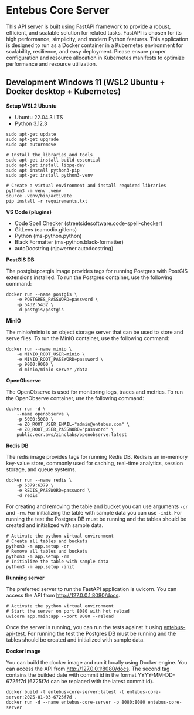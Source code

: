 # Entebus Core Server 

This API server is built using FastAPI framework to provide a robust, efficient, and scalable solution for related tasks. FastAPI is chosen for its high performance, simplicity, and modern Python features. This application is designed to run as a Docker container in a Kubernetes environment for scalability, resilience, and easy deployment. Please ensure proper configuration and resource allocation in Kubernetes manifests to optimize performance and resource utilization.

## Development Windows 11 (WSL2 Ubuntu + Docker desktop + Kubernetes)
**Setup WSL2 Ubuntu**
- Ubuntu 22.04.3 LTS
- Python 3.12.3

```
sudo apt-get update
sudo apt-get upgrade
sudo apt autoremove

# Install the libraries and tools
sudo apt-get install build-essential
sudo apt-get install libpq-dev
sudo apt install python3-pip
sudo apt-get install python3-venv

# Create a virtual environment and install required libraries
python3 -m venv .venv
source .venv/bin/activate
pip install -r requirements.txt
```

**VS Code (plugins)**
* Code Spell Checker (streetsidesoftware.code-spell-checker)
* GitLens (eamodio.gitlens)
* Python (ms-python.python)
* Black Formatter (ms-python.black-formatter)
* autoDocstring (njpwerner.autodocstring)

**PostGIS DB**

The postgis/postgis image provides tags for running Postgres with PostGIS extensions installed. To run the Postgres container, use the following command:
```
docker run --name postgis \
    -e POSTGRES_PASSWORD=password \
    -p 5432:5432 \
    -d postgis/postgis
```

**MinIO**

The minio/minio is an object storage server that can be used to store and serve files. To run the MinIO container, use the following command:
```
docker run --name minio \
    -e MINIO_ROOT_USER=minio \
    -e MINIO_ROOT_PASSWORD=password \
    -p 9000:9000 \
    -d minio/minio server /data
```

**OpenObserve**

The OpenObserve is used for monitoring logs, traces and metrics. To run the OpenObserve container, use the following command:
```
docker run -d \
    --name openobserve \
    -p 5080:5080 \
    -e ZO_ROOT_USER_EMAIL="admin@entebus.com" \
    -e ZO_ROOT_USER_PASSWORD="password" \
    public.ecr.aws/zinclabs/openobserve:latest
```

**Redis DB**

The redis image provides tags for running Redis DB. Redis is an in-memory key-value store, commonly used for caching, real-time analytics, session storage, and queue systems.
```
docker run --name redis \
    -p 6379:6379 \
    -e REDIS_PASSWORD=password \
    -d redis
```

For creating and removing the table and bucket you can use arguments `-cr` and `-rm`. For initializing the table with sample data you can use `-init`. For running the test the Postgres DB must be running and the tables should be created and initialized with sample data.
```
# Activate the python virtual environment
# Create all tables and buckets
python3 -m app.setup -cr
# Remove all tables and buckets
python3 -m app.setup -rm
# Initialize the table with sample data
python3 -m app.setup -init
```

**Running server**

The preferred server to run the FastAPI application is uvicorn. You can access the API from http://127.0.0.1:8080/docs.
```
# Activate the python virtual environment
# Start the server on port 8080 with hot reload
uvicorn app.main:app --port 8080 --reload
```

Once the server is running, you can run the tests against it using [entebus-api-test](https://github.com/NixbugSoftwares/entebus-api-test). For running the test the Postgres DB must be running and the tables should be created and initialized with sample data.

**Docker Image**

You can build the docker image and run it locally using Docker engine. You can access the API from http://127.0.0.1:8080/docs. The second tag contains the builded date with commit id in the format YYYY-MM-DD-6725f7d (6725f7d can be replaced with the latest commit id).
```
docker build -t entebus-core-server:latest -t entebus-core-server:2025-01-03-6725f7d .
docker run -d --name entebus-core-server -p 8080:8080 entebus-core-server
```
